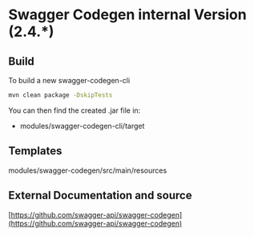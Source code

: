 # Swagger Codegen internal Version (2.4.*)

## Build

To build a new swagger-codegen-cli

```bash
mvn clean package -DskipTests
```

You can then find the created .jar file in:

* modules/swagger-codegen-cli/target

## Templates

modules/swagger-codegen/src/main/resources

## External Documentation and source

[https://github.com/swagger-api/swagger-codegen](https://github.com/swagger-api/swagger-codegen)